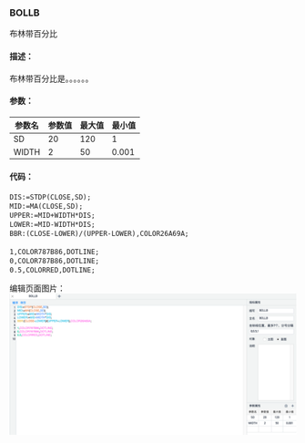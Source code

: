 ### BOLLB

布林带百分比

#### 描述：

布林带百分比是。。。。。。

#### 参数：

| 参数名   | 参数值 | 最大值 | 最小值   |
|-------|-----|-----|-------|
| SD    | 20  | 120 | 1     |
| WIDTH | 2   | 50  | 0.001 |

#### 代码：

```
DIS:=STDP(CLOSE,SD);
MID:=MA(CLOSE,SD);
UPPER:=MID+WIDTH*DIS;
LOWER:=MID-WIDTH*DIS;
BBR:(CLOSE-LOWER)/(UPPER-LOWER),COLOR26A69A;

1,COLOR787B86,DOTLINE;
0,COLOR787B86,DOTLINE;
0.5,COLORRED,DOTLINE;
```

编辑页面图片：
![bollb.png](image%2Fbollb.png)

